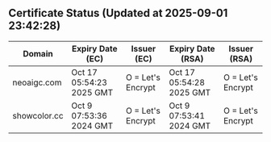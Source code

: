 ## Certificate Status (Updated at 2025-09-01 23:42:28)
| Domain | Expiry Date (EC) | Issuer (EC) | Expiry Date (RSA) | Issuer (RSA) |
|--------|------------------|-------------|-------------------|--------------|
| neoaigc.com | Oct 17 05:54:23 2025 GMT |  O = Let's Encrypt | Oct 17 05:54:28 2025 GMT |  O = Let's Encrypt |
| showcolor.cc | Oct  9 07:53:36 2024 GMT |  O = Let's Encrypt | Oct  9 07:53:41 2024 GMT |  O = Let's Encrypt |

